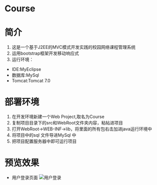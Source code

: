 # Course
# 简介
1. 这是一个基于J2EE的MVC模式开发实践的校园网络课程管理系统
2. 运用bootstrap框架开发移动响应式
3. 运行环境：
* IDE:MyEclipse
* 数据库:MySql
* Tomcat:Tomcat 7.0
# 部署环境
1. 在开发环境新建一个Web Project,取名为Course
2. 复制项目目录下的src和WebRoot文件夹内容，粘帖进项目
3. 打开WebRoot->WEB-INF->lib，将里面的所有包右击加进java运行环境中
4. 将项目中的sql 文件导进MySql 中
5. 把项目配置服务器中即可运行项目
# 预览效果
* 用户登录页面
![用户登录](https://github.com/SK-Keith/Fix/blob/master/example/images/1.png)
